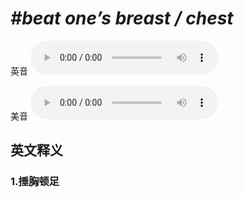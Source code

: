 # ***\#beat one’s breast / chest*** 
英音
<audio src="./media/beat one’s breast,beat one’s chest1_AAC.aac" controls="controls"></audio>

美音
<audio src="./media/beat one’s breast,beat one’s chest2_AAC.aac" controls="controls"></audio>



  

英文释义
---
### 1.**捶胸顿足**  


